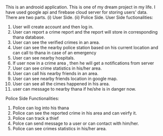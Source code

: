 

This is an androoid application. This is one of my dream project in my life.
I have used google api and firebase cloud server for storing users' data.
There are two parts.
(i) User Side.
(ii) Police Side.
User Side fuctionalities:
1. User will create account and then log in.
2. User can report a crime report and the report will store in corresponding thana database.
3. User can see the verified crimes in an area.
4. User can see the nearby police station based on his current location and can call to thana in case of an emergency
5. User can see nearby hospitals.
6. If user now in a crime area , then he will get a notifications from server
7. User can see crime statistics in his/her area.
8. User can call his nearby friends in an area.
9. User can see nearby friends location in google map.
10. User can see all the cimes happened in his area.
11. user can message to nearby thana if he/she is in danger now.

Police Side Functionalities:
1. Police can log into his thana
2. Police can see the reported crime in his area and can veirfy it.
3. Police can track a thief
4. Polce can send message to a user or can contact with him/her.
5. Police can see crimes statistics in his/her area.
